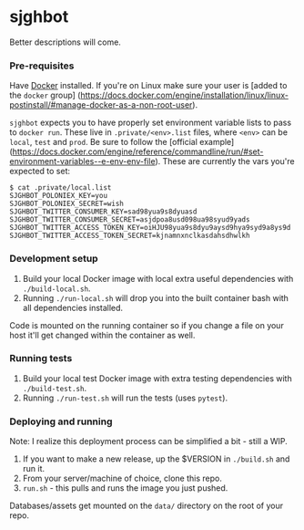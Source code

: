 sjghbot
=======

Better descriptions will come.

### Pre-requisites

Have [Docker](https://docs.docker.com/engine/installation/#desktop) installed.
If you're on Linux make sure your user is [added to the `docker` group]
(https://docs.docker.com/engine/installation/linux/linux-postinstall/#manage-docker-as-a-non-root-user).

`sjghbot` expects you to have properly set environment variable lists to pass to `docker run`.
These live in `.private/<env>.list` files, where `<env>` can be `local`, `test` and `prod`.
Be sure to follow the [official example]
(https://docs.docker.com/engine/reference/commandline/run/#set-environment-variables--e-env-env-file).
These are currently the vars you're expected to set:

    $ cat .private/local.list 
    SJGHBOT_POLONIEX_KEY=you
    SJGHBOT_POLONIEX_SECRET=wish
    SJGHBOT_TWITTER_CONSUMER_KEY=sad98yua9s8dyuasd
    SJGHBOT_TWITTER_CONSUMER_SECRET=asjdpoa8usd098ua98syud9yads
    SJGHBOT_TWITTER_ACCESS_TOKEN_KEY=oiHJU98yua9s8dyu9aysd9hya9syd9a8ys9d
    SJGHBOT_TWITTER_ACCESS_TOKEN_SECRET=kjnamnxnclkasdahsdhwlkh


### Development setup

1. Build your local Docker image with local extra useful dependencies with `./build-local.sh`.
2. Running `./run-local.sh` will drop you into the built container bash with all dependencies installed.

Code is mounted on the running container so if you change a file on your host it'll get changed within the
container as well.


### Running tests

1. Build your local test Docker image with extra testing dependencies with `./build-test.sh`.
2. Running `./run-test.sh` will run the tests (uses `pytest`).


### Deploying and running

Note: I realize this deployment process can be simplified a bit - still a WIP.

1. If you want to make a new release, up the $VERSION in `./build.sh` and run it.
2. From your server/machine of choice, clone this repo.
3. `run.sh` - this pulls and runs the image you just pushed.

Databases/assets get mounted on the `data/` directory on the root of your repo.
